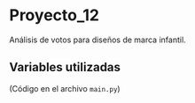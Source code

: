 # Proyecto_12

Análisis de votos para diseños de marca infantil.

## Variables utilizadas
(Código en el archivo `main.py`)